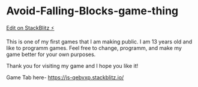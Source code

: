 # Avoid-Falling-Blocks-game-thing

[Edit on StackBlitz ⚡️](https://stackblitz.com/edit/js-qebvxp)

This is one of my first games that I am making public. I am 13 years old and like to programm games.
Feel free to change, programm, and make my game better for your own purposes.

Thank you for visiting my game and I hope you like it!

Game Tab here- https://js-qebvxp.stackblitz.io/